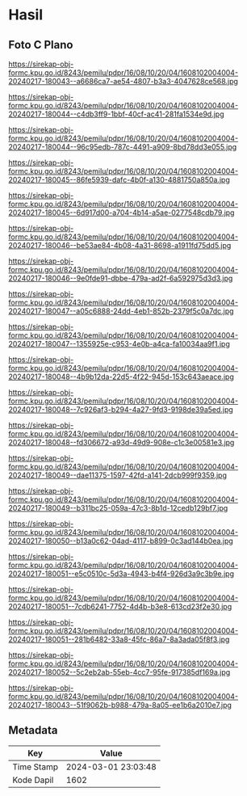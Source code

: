 # Hasil

## Foto C Plano

https://sirekap-obj-formc.kpu.go.id/8243/pemilu/pdpr/16/08/10/20/04/1608102004004-20240217-180043--a6686ca7-ae54-4807-b3a3-4047628ce568.jpg

https://sirekap-obj-formc.kpu.go.id/8243/pemilu/pdpr/16/08/10/20/04/1608102004004-20240217-180044--c4db3ff9-1bbf-40cf-ac41-281fa1534e9d.jpg

https://sirekap-obj-formc.kpu.go.id/8243/pemilu/pdpr/16/08/10/20/04/1608102004004-20240217-180044--96c95edb-787c-4491-a909-8bd78dd3e055.jpg

https://sirekap-obj-formc.kpu.go.id/8243/pemilu/pdpr/16/08/10/20/04/1608102004004-20240217-180045--86fe5939-dafc-4b0f-a130-4881750a850a.jpg

https://sirekap-obj-formc.kpu.go.id/8243/pemilu/pdpr/16/08/10/20/04/1608102004004-20240217-180045--6d917d00-a704-4b14-a5ae-0277548cdb79.jpg

https://sirekap-obj-formc.kpu.go.id/8243/pemilu/pdpr/16/08/10/20/04/1608102004004-20240217-180046--be53ae84-4b08-4a31-8698-a1911fd75dd5.jpg

https://sirekap-obj-formc.kpu.go.id/8243/pemilu/pdpr/16/08/10/20/04/1608102004004-20240217-180046--9e0fde91-dbbe-479a-ad2f-6a592975d3d3.jpg

https://sirekap-obj-formc.kpu.go.id/8243/pemilu/pdpr/16/08/10/20/04/1608102004004-20240217-180047--a05c6888-24dd-4eb1-852b-2379f5c0a7dc.jpg

https://sirekap-obj-formc.kpu.go.id/8243/pemilu/pdpr/16/08/10/20/04/1608102004004-20240217-180047--1355925e-c953-4e0b-a4ca-fa10034aa9f1.jpg

https://sirekap-obj-formc.kpu.go.id/8243/pemilu/pdpr/16/08/10/20/04/1608102004004-20240217-180048--4b9b12da-22d5-4f22-945d-153c643aeace.jpg

https://sirekap-obj-formc.kpu.go.id/8243/pemilu/pdpr/16/08/10/20/04/1608102004004-20240217-180048--7c926af3-b294-4a27-9fd3-9198de39a5ed.jpg

https://sirekap-obj-formc.kpu.go.id/8243/pemilu/pdpr/16/08/10/20/04/1608102004004-20240217-180048--fd306672-a93d-49d9-908e-c1c3e00581e3.jpg

https://sirekap-obj-formc.kpu.go.id/8243/pemilu/pdpr/16/08/10/20/04/1608102004004-20240217-180049--dae11375-1597-42fd-a141-2dcb999f9359.jpg

https://sirekap-obj-formc.kpu.go.id/8243/pemilu/pdpr/16/08/10/20/04/1608102004004-20240217-180049--b311bc25-059a-47c3-8b1d-12cedb129bf7.jpg

https://sirekap-obj-formc.kpu.go.id/8243/pemilu/pdpr/16/08/10/20/04/1608102004004-20240217-180050--b13a0c62-04ad-4117-b899-0c3ad144b0ea.jpg

https://sirekap-obj-formc.kpu.go.id/8243/pemilu/pdpr/16/08/10/20/04/1608102004004-20240217-180051--e5c0510c-5d3a-4943-b4f4-926d3a9c3b9e.jpg

https://sirekap-obj-formc.kpu.go.id/8243/pemilu/pdpr/16/08/10/20/04/1608102004004-20240217-180051--7cdb6241-7752-4d4b-b3e8-613cd23f2e30.jpg

https://sirekap-obj-formc.kpu.go.id/8243/pemilu/pdpr/16/08/10/20/04/1608102004004-20240217-180051--281b6482-33a8-45fc-86a7-8a3ada05f8f3.jpg

https://sirekap-obj-formc.kpu.go.id/8243/pemilu/pdpr/16/08/10/20/04/1608102004004-20240217-180052--5c2eb2ab-55eb-4cc7-95fe-917385df169a.jpg

https://sirekap-obj-formc.kpu.go.id/8243/pemilu/pdpr/16/08/10/20/04/1608102004004-20240217-180043--51f9062b-b988-479a-8a05-ee1b6a2010e7.jpg


## Metadata

| Key        | Value               |
| ---------- | ------------------- |
| Time Stamp | 2024-03-01 23:03:48 |
| Kode Dapil | 1602                |



